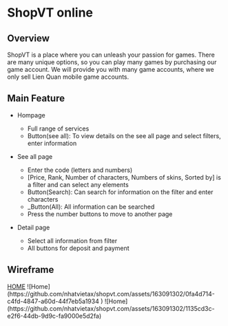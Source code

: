 <h1>ShopVT online</h1> 

<h2>Overview</h2>
ShopVT is a place where you can unleash your passion for games. There are many unique options, so you can play many games by purchasing our game account. We will provide you with many game accounts, where we only sell Lien Quan mobile game accounts.

<h2>Main Feature</h2>
  <ul>
    <li>Hompage</li>
    <ul>
      <li>Full range of services</li> 
      <li>Button(see all): To view details on the see all page and select filters, enter information</li>
    </ul>
  </ul>
  
<ul>
  <li>See all page</li>
  <ul>
    <li>Enter the code (letters and numbers)</li>
    <li>[Price, Rank, Number of characters, Numbers of skins, Sorted by] is a filter and can select any elements</li>
    <li>Button(Search): Can search for information on the filter and enter characters</li>
    <li>_Button(All): All information can be searched</li>
    <li>Press the number buttons to move to another page</li>
  </ul>
</ul>

<ul>
  <li>Detail page</li>
  <ul>
    <li>Select all information from filter</li>
    <li>All buttons for deposit and payment</li>
  </ul>
</ul>

<h2>Wireframe</h2>
<a href="(https://github.com/nhatvietax/shopvt.com/assets/163091302/0fa4d714-c4fd-4847-a60d-44f7eb5a1934">HOME</a>
![Home](https://github.com/nhatvietax/shopvt.com/assets/163091302/0fa4d714-c4fd-4847-a60d-44f7eb5a1934 )
![Home](https://github.com/nhatvietax/shopvt.com/assets/163091302/1135cd3c-e2f6-44db-9d9c-fa9000e5d2fa)

